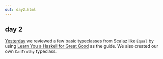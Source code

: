 ```yaml
---
out: day2.html
---
```


  [day1]: $linkBase$/learning-scalaz/day1
  [tt]: http://learnyouahaskell.com/types-and-typeclasses

day 2
-----

[Yesterday][day1] we reviewed a few basic typeclasses from Scalaz like `Equal` by using [Learn You a Haskell for Great Good][tt] as the guide. We also created our own `CanTruthy` typeclass.
